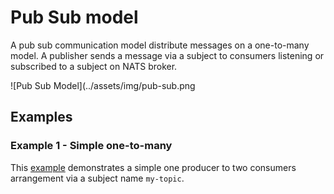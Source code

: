 # Pub Sub model

A pub sub communication model distribute messages on a one-to-many model. A publisher sends a message via a subject to consumers listening or subscribed to a subject on NATS broker.

![Pub Sub Model](../assets/img/pub-sub.png

## Examples

### Example 1 - Simple one-to-many

This [example](./ex1/main.go) demonstrates a simple one producer to two consumers arrangement via a subject name `my-topic`.
